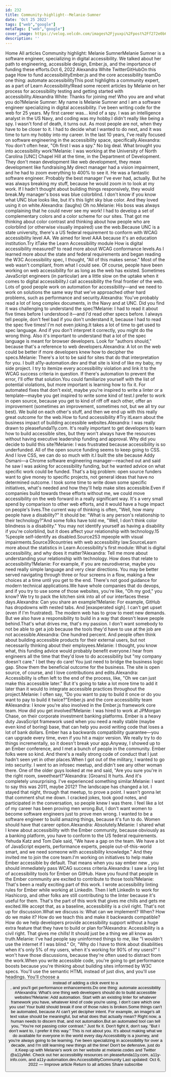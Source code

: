 ```yaml
---
id: 232
title: Community-highlight--Melanie-Sumner
date: 'Oct 25 2022'
tags: ["web","google"]
metaTags: ["web","google"]
cover_image: https://velog.velcdn.com/images%2Fjyuxpi%2Fpost%2Ff272e0b6-0bd0-4e34-80f5-ab2cde66ea48%2Fimage.png
description: ''
---
```


 Home  All articles Community highlight: Melanie SumnerMelanie Sumner is a software engineer, specializing in digital accessibility. We talked about her path to engineering, accessible design, Ember.js, and the importance of funding these efforts.Oct 6, 2022   Alexandra White TwitterGitHubOn this page How to fund accessibilityEmber.js and the core accessibility teamDo one thing: automate accessibilityThis post highlights a community expert, as a part of Learn Accessibility!Read some recent articles by Melanie on her process for accessibility testing and getting started with accessibility.Alexandra White: Thanks for joining me! Who you are and what you do?Melanie Sumner: My name is Melanie Sumner and I am a software engineer specializing in digital accessibility. I've been writing code for the web for 25 years. My first career was… kind of a spy. I was an intelligence analyst in the US Navy, and coding was my hobby.I didn't really like being a spy. I wasn't fond of death, it turns out. As most people are not, when they have to be closer to it. I had to decide what I wanted to do next, and it was time to turn my hobby into my career. In the last 10 years, I've really focused on software engineering in the accessibility space, specifically.Alexandra: You don't often hear, "Oh first I was a spy." No big deal. What brought you into accessibility work?Melanie: I was working at the University of North Carolina [UNC] Chapel Hill at the time, in the Department of Development. They don't mean development like web development, they mean development like fundraising.My direct manager had a vision impairment, and he had to zoom everything to 400% to see it. He was a fantastic software engineer. Probably the best manager I've ever had, actually. But he was always breaking my stuff, because he would zoom in to look at my work. If I hadn't thought about building things responsively, they would break.My manager's boss was blue colorblind. I don't know if you know what UNC blue looks like, but it's this light sky blue color. And they loved using it on white.Alexandra: (laughs) Oh no.Melanie: His boss was always complaining that he could never see my work! I had to develop a set of complementary colors and a color scheme for our sites. That got me thinking about color contrast and thinking about how people who are colorblind (or otherwise visually impaired) use the web.Because UNC is a state university, there's a US federal requirement to conform with WCAG accessibility level AA. We aimed for level AAA because it's an education institution.Try itTake the Learn Accessibility module How is digital accessibility measured? to read more about WCAG conformance levels.As I learned more about the state and federal requirements and began reading the W3C Accessibility spec, I thought, "All of this makes sense." Most of the web wasn't compliant, from what I could see. Of course, people have been working on web accessibility for as long as the web has existed. Sometimes JavaScript engineers (in particular) are a little slow on the uptake when it comes to digital accessibility.I call accessibility the final frontier of the web. Lots of good people work on automation for accessibility—and we need to work on solutions the same way that we've approached other hard problems, such as performance and security.Alexandra: You've probably read a lot of long complex documents, in the Navy and at UNC. Did you find it was challenging to understand the spec?Melanie: I had to read it about five times before I understood it—and I'd read other specs before. I always tell people, don't feel bad if you don't understand it, because I had to read the spec five times! I'm not even joking.It takes a lot of time to get used to spec language. And if you don't interpret it correctly, you might do the wrong thing. Also it's important to understand that a lot of the spec language is meant for browser developers. Look for "authors should," because that's a reference to web developers.Alexandra: A lot on the web could be better if more developers knew how to decipher the specs.Melanie: There's a lot to be said for sites that do that interpretation for you. I built a11y-automation.dev and that site is kind of like my baby, my side project. I try to itemize every accessibility violation and link it to the WCAG success criteria in question. If there's automation to prevent the error, I'll offer that solution.You could familiarize yourself with the list of potential violations, but more important is learning how to fix it. For automated fixes that don't exist, maybe you're inspired to write a linter or a template—maybe you get inspired to write some kind of test.I prefer to work in open source, because you get to kind of riff off each other, offer an improvement (sometimes an improvement, sometimes not, but we all try our best). We build on each other's stuff, and then we end up with this really great outcome for the web.How to fund accessibility #Try itLearn about the business impact of building accessible websites.Alexandra: I was really drawn to pleasefunda11y.com. It's really important to get developers to learn how to build accessible sites, but they won't always have the resources without having executive leadership funding and approval. Why did you decide to build this site?Melanie: I was frustrated because accessibility is so underfunded. All of the open source funding seems to keep going to CSS. And I love CSS, we can do so much with it.I built the site because Addy Osmani—a Chrome software engineering manager—reached out and said he saw I was asking for accessibility funding, but he wanted advice on what specific work could be funded. That's a big problem: open source funders want to give money to specific projects, not general ideas that have no determined outcome. I took some time to write down some specific initiatives, what's needed and how they'll help make sites accessible.Even if companies build towards these efforts without me, we could move accessibility on the web forward in a really significant way. It's a very small spend by comparison to other web efforts, and it would have a huge impact on people's lives.The current way of thinking is often, "Well, how many people have a disability?" It should be: "What is any person's relationship to their technology?"And some folks have told me, "Well, I don't think color blindness is a disability." You may not identify yourself as having a disability if you're colorblind, but it does affect your relationship with technology.15 %people self-identify as disabled.Source253 mpeople with visual impairments.Source39countries with web accessibility law.SourceLearn more about the statistics in Learn Accessibility's first module: What is digital accessibility, and why does it matter?Alexandra: Tell me more about understanding your relationship with technology. How does that relate to accessibility?Melanie: For example, if you are neurodiverse, maybe you need really simple language and very clear directions. You may be better served navigating through three or four screens in a flow, making a few choices at a time until you get to the end. There's not good guidance for modern technical applications.We have whole companies that do devops, and if you try to use some of those websites, you're like, "Oh my god," you know? We try to pack the kitchen sink into all of our interfaces these days.Alexandra: Can you share an example?Melanie: For example, GitHub has dropdowns with nested tabs. And [exasperated sigh]. I can't get upset (even if I'm frustrated). The modern web has to grow to meet new demands. But we also have a responsibility to build in a way that doesn't leave people behind.That's what drives me, that's my passion. I don't want somebody to not be able to get a job because the tools they'd have to use at the job are not accessible.Alexandra: One hundred percent. And people often think about building accessible products for their external users, but not necessarily thinking about their employees.Melanie: I thought, you know what, this funding advice would probably benefit everyone.I hear from engineers all the time that they'd love to do accessibility but "my company doesn't care." I bet they do care! You just need to bridge the business logic gap. Show them the beneficial outcome for the business. The site is open source, of course, and I love contributions and edits.Alexandra: Accessibility is often left to the end of the process, like, "Oh we can just make this accessible later." But it's going to take a lot more time to add it later than it would to integrate accessible practices throughout the project.Melanie: I often say, "Do you want to pay to build it once or do you want to pay to build it twice?"Ember.js and the core accessibility team #Alexandra: I know you're also involved in the Ember.js framework core team. How did you get involved?Melanie: I was hired to work at JPMorgan Chase, on their corporate investment banking platforms. Ember is a heavy duty JavaScript framework used when you need a really stable (maybe even kind of boring) base, that can help you avoid writing code that loses a lot of bank dollars. Ember has a backwards compatibility guarantee—you can upgrade every time, even if you hit a major version. We really try to do things incrementally, so it doesn't break your app.Anyway, I showed up to an Ember conference, and I met a bunch of people in the community. Ember folks were so kind. And there's a really strong code of conduct that I just hadn't seen yet in other places.When I got out of the military, I wanted to go into security. I went to an infosec meetup, and didn't see any other woman there. One of the older guys looked at me and said, "Are you sure you're in the right room, sweetheart?"Alexandra: [Groans] It hurts. And it's completely unsurprising. I've experienced something similar.Melanie: I want to say this was 2011, maybe 2012? The landscape has changed a lot. I stayed that night, through that meetup, to prove a point. I wasn't gonna let that comment shut me down. I cracked jokes, took good notes, and participated in the conversation, so people knew I was there. I feel like a lot of my career has been proving men wrong.But, I don't want women to become software engineers just to prove men wrong. I wanted to be a software engineer to build amazing things, because it's fun to do. Women should have that career option.Alexandra: Absolutely.Melanie: I shared what I knew about accessibility with the Ember community, because obviously as a banking platform, you have to conform to the US federal requirements. Yehuda Katz and Tom Dale said, "We have a gap on the team. We have a lot of JavaScript experts, performance experts, people out-of-this-world smart, and we need someone with accessibility knowledge." And they invited me to join the core team.I'm working on initiatives to help make Ember accessible by default. That means when you say ember new <my-app-name>, you should immediately pass WCAG success criteria.Alexandra: I saw a long list of accessibility tools for Ember on GitHub. Have you found that people in the Ember community are excited to contribute to those tools?Melanie: That's been a really exciting part of this work. I wrote accessibility linting rules for Ember while working at LinkedIn. Then I left LinkedIn to work for Hashicorp, and other folks are still contributing to the linter because it's useful for them. That's the part of this work that gives me chills and gets me excited.We accept that, as a baseline, accessibility is a civil right. That's not up for discussion.What we discuss is: What can we implement? When? How do we make it? How do we teach this and make it backwards compatible? How do we help developers provide accessibility support without a huge extra feature that they have to build or plan for?Alexandra: Accessibility is a civil right. That gives me chills! It should just be a thing we all know as truth.Melanie: I've had people say uninformed things to me, like "I wouldn't use the internet if I was blind." Or, "Why do I have to think about disabilities when it's only 5% of my users, when it's working for 90% of my users?" I won't have those discussions, because they're often used to distract from the work.When you write accessible code, you're going to get performance boosts because you're thinking about building sites informed by W3C specs. You'll use the semantic HTML instead of just divs, and you'll use headings. You'll choose a <button> instead of adding a click event to a <div>, and you'll get performance enhancements.Do one thing: automate accessibility #Alexandra: What's one thing web developers should do to build accessible websites?Melanie: Add automation. Start with an existing linter for whatever framework you have, whatever kind of code you're using. I don't care which one you use! Your build should break if one of those rules is broken.Some things can't be automated, because AI can't yet decipher intent. For example, an image's alt text value should be meaningful, but what does that actually mean? Right now, a human needs to discern that, and not automation.But an automated tool can tell you, "You're not passing color contrast." Just fix it. Don't fight it, don't say, "But I don't want to, I prefer it this way." This is not about you. It's about making what we do available for everyone in the world every day.Accessibility is a journey, and you're always going to be learning. I've been specializing in accessibility for over a decade, and I'm still learning new things all the time! Don't be defensive, just do it.Keep up with Melanie's work on her website at melanie.codes and Twitter @a11yMel. Check out her accessibility resources on pleasefunda11y.com, a11y-info.com, and a11y-automation.dev.AccessibilityCommunity Last updated: Oct 6, 2022  —  Improve article   Return to all articles   Share   subscribe 
